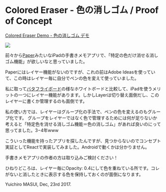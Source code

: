 # Colored Eraser - 色の消しゴム / Proof of Concept

[Colored Eraser Demo - 色の消しゴム デモ](http://masuidrive.com/colored_eraser/)

![](https://i.gyazo.com/5878c0b3e7515db8f174466efc8e6b9e.gif)

前々から[Paper](https://www.fiftythree.com/paper)みたいなiPadの手書きメモアプリで、「特定の色だけ消せる消しゴム機能」が欲しいなと思っていました。

Paperにはレイヤー機能がないのですが、これの前はAdobe Ideasを使っていて、この時はレイヤー毎に自分でペンの色を変えて使っていました。

私に取って[バタフライボード](http://www.butterflyboard.jp)の様なホワイトボードと比較して、iPadを使うメリットの一つにレイヤー機能があります。しかしLayerは切り替え面倒だし、このレイヤーに書くか管理するのも面倒です。

私の使い方では、レイヤーはグループ化の手法で、ペンの色を変えるのもグループ化です。
グループをレイヤーではなく色で管理するためには何が足りないか考えると「特定色を消せる消しゴム機能＝色の消しゴム」があれば良いのにって思ってました。3−4年www

こういった機能を持ったアプリを探したんですが、見つからないのでコンセプト実証としてReactで実装してみました。Androidで動くかは分かりません。

手書きメモアプリの作者の方は取り込みご検討ください！

ひねりどころは、レイヤー毎にOpacity: 0.4にして色を重ねている所です。コレがないと消したときに表示する色を保持しておくのが面倒になります。

Yuichiro MASUI, Dec, 23rd 2017.
